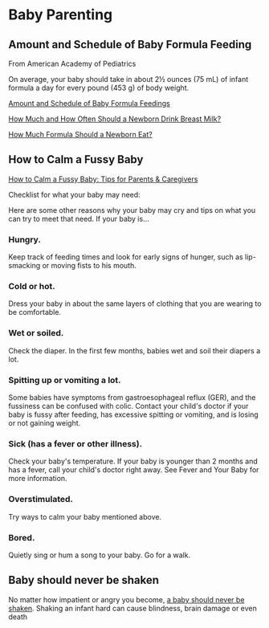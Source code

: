 # Baby Parenting

## Amount and Schedule of Baby Formula Feeding

From American Academy of Pediatrics

On average, your baby should take in about 2½ ounces (75 mL) of infant formula a day for every pound (453 g) of body weight. 


[Amount and Schedule of Baby Formula Feedings](https://www.healthychildren.org/English/ages-stages/baby/formula-feeding/Pages/Amount-and-Schedule-of-Formula-Feedings.aspx)

[How Much and How Often Should a Newborn Drink Breast Milk?](https://www.parents.com/how-much-milk-should-a-newborn-drink-8580540)

[How Much Formula Should a Newborn Eat? ](https://www.verywellfamily.com/how-much-formula-should-a-newborn-eat-284339)

## How to Calm a Fussy Baby

[How to Calm a Fussy Baby: Tips for Parents & Caregivers](https://www.healthychildren.org/English/ages-stages/baby/crying-colic/Pages/Calming-A-Fussy-Baby.aspx)

Checklist for what your baby may need:

Here are some other ­reasons why your baby may cry and tips on what you can try to meet that need. If your baby is…

### Hungry. 
Keep track of feeding times and look for early signs of hunger, such as lip-smacking or ­moving fists to his mouth.

### Cold or hot. 
Dress your baby in about the same ­layers of clothing that you are wearing to be comfortable.

### Wet or soiled. 
Check the diaper. In the first few months, babies wet and soil their diapers a lot.

### Spitting up or vomiting a lot. 

Some babies have symptoms from gastroesophageal reflux (GER), and the fussiness can be confused with colic. Contact your child's doctor if your baby is fussy after feeding, has excessive spitting or vomiting, and is losing or not gaining weight.

### Sick (has a fever or other illness). 
Check your baby's temperature. If your baby is younger than 2 months and has a fever, call your child's ­doctor right away. See Fever and Your Baby for more information.

### Overstimulated. 
Try ways to calm your baby mentioned above.

### Bored. 
Quietly sing or hum a song to your baby. Go for a walk.

## Baby should never be shaken

No matter how impatient or angry you become, [a baby should never be shaken](https://www.healthychildren.org/English/safety-prevention/at-home/Pages/Abusive-Head-Trauma-Shaken-Baby-Syndrome.aspx). Shaking an infant hard can cause blindness, brain damage or even death

